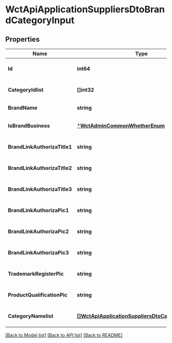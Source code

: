# WctApiApplicationSuppliersDtoBrandCategoryInput

## Properties
Name | Type | Description | Notes
------------ | ------------- | ------------- | -------------
**Id** | **int64** |  | [optional] [default to null]
**CategoryIdlist** | **[]int32** | 分类ID | [optional] [default to null]
**BrandName** | **string** | 品牌名称 | [default to null]
**IsBrandBusiness** | [***WctAdminCommonWhetherEnum**](WCT.Admin.Common.WhetherEnum.md) |  | [optional] [default to null]
**BrandLinkAuthorizaTitle1** | **string** | 品牌链路授权名称1 | [optional] [default to null]
**BrandLinkAuthorizaTitle2** | **string** | 品牌链路授权名称2 | [optional] [default to null]
**BrandLinkAuthorizaTitle3** | **string** | 品牌链路授权名称3 | [optional] [default to null]
**BrandLinkAuthorizaPic1** | **string** | 品牌链路授权证明图片1 | [optional] [default to null]
**BrandLinkAuthorizaPic2** | **string** | 品牌链路授权证明图片2 | [optional] [default to null]
**BrandLinkAuthorizaPic3** | **string** | 品牌链路授权证明图片3 | [optional] [default to null]
**TrademarkRegisterPic** | **string** | 商标注册证图片 | [optional] [default to null]
**ProductQualificationPic** | **string** | 商品资质图片 | [optional] [default to null]
**CategoryNamelist** | [**[]WctApiApplicationSuppliersDtoCategoryNamelist**](WCT.Api.Application.Suppliers.Dto.CategoryNamelist.md) | 分类名称 | [optional] [default to null]

[[Back to Model list]](../README.md#documentation-for-models) [[Back to API list]](../README.md#documentation-for-api-endpoints) [[Back to README]](../README.md)

